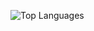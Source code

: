 ![Top Languages](https://github-readme-stats.vercel.app/api/top-langs/?username=Noelithub77&layout=compact&theme=dark&card_width=500&hide_border=true)

<!--
**Noelithub77/Noelithub77** is a ✨ _special_ ✨ repository because its `README.md` (this file) appears on your GitHub profile.

Here are some ideas to get you started:

- 🔭 I’m currently working on ...
- 🌱 I’m currently learning ...
- 👯 I’m looking to collaborate on ...
- 🤔 I’m looking for help with ...
- 💬 Ask me about ...
- 📫 How to reach me: ...
- 😄 Pronouns: ...
- ⚡ Fun fact: ...
-->
